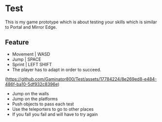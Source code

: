 # Test
 This is my game prototype which is about testing your skills which is similar to Portal and Mirror Edge.

 ## Feature
- Movement | WASD
- Jump | SPACE
- Sprint | LEFT SHIFT
- The player has to adapt in order to succeed.

(https://github.com/Gaminator800/Test/assets/17784224/8e269ed8-e484-486f-ba10-5df932c8396e)

- Jump on the walls
- Jump on the platforms
- Push objects to pass each test
- Use the teleporters to go to other places
- If you fall you fail and will have to try again
